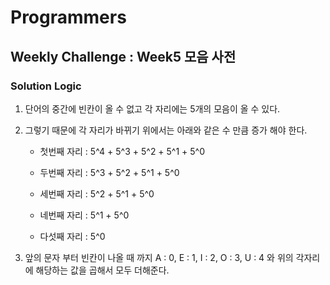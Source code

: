 # Programmers

## Weekly Challenge : Week5 모음 사전

### Solution Logic

1. 단어의 중간에 빈칸이 올 수 없고 각 자리에는 5개의 모음이 올 수 있다.

2. 그렇기 때문에 각 자리가 바뀌기 위에서는 아래와 같은 수 만큼 증가 해야 한다.
    - 첫번째 자리 : 5^4 + 5^3 + 5^2 + 5^1 + 5^0
    
    - 두번째 자리 : 5^3 + 5^2 + 5^1 + 5^0
    
    - 세번째 자리 : 5^2 + 5^1 + 5^0
    
    - 네번째 자리 : 5^1 + 5^0

    - 다섯째 자리 : 5^0
    
3. 앞의 문자 부터 빈칸이 나올 때 까지 A : 0, E : 1, I : 2, O : 3, U : 4 와 위의 각자리에 해당하는 값을 곱해서 모두 더해준다.